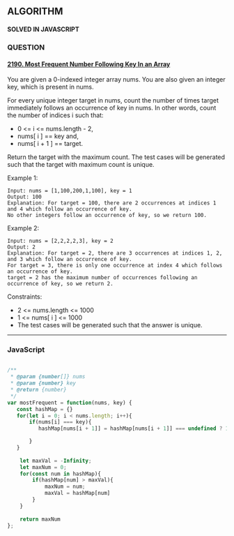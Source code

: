 ## ALGORITHM

#### SOLVED IN JAVASCRIPT
### QUESTION

#### [2190. Most Frequent Number Following Key In an Array](https://leetcode.com/problems/most-frequent-number-following-key-in-an-array/)

You are given a 0-indexed integer array nums. You are also given an integer key, which is present in nums.

For every unique integer target in nums, count the number of times target immediately follows an occurrence of key in nums. In other words, count the number of indices i such that:

* 0 <= i <= nums.length - 2,
* nums[ i ] == key and,
* nums[ i + 1 ] == target.

Return the target with the maximum count. The test cases will be generated such that the target with maximum count is unique.

Example 1:

```
Input: nums = [1,100,200,1,100], key = 1
Output: 100
Explanation: For target = 100, there are 2 occurrences at indices 1 and 4 which follow an occurrence of key.
No other integers follow an occurrence of key, so we return 100.
```

Example 2:

```
Input: nums = [2,2,2,2,3], key = 2
Output: 2
Explanation: For target = 2, there are 3 occurrences at indices 1, 2, and 3 which follow an occurrence of key.
For target = 3, there is only one occurrence at index 4 which follows an occurrence of key.
target = 2 has the maximum number of occurrences following an occurrence of key, so we return 2.
```

Constraints:

* 2 <= nums.length <= 1000
* 1 <= nums[ i ] <= 1000
* The test cases will be generated such that the answer is unique.

-----

### JavaScript

```js

/**
 * @param {number[]} nums
 * @param {number} key
 * @return {number}
 */
var mostFrequent = function(nums, key) {
   const hashMap = {}
   for(let i = 0; i < nums.length; i++){
       if(nums[i] === key){
          hashMap[nums[i + 1]] = hashMap[nums[i + 1]] === undefined ? 1 : 1 + hashMap[nums[i + 1]]

       }
   }
    
    let maxVal = -Infinity;
    let maxNum = 0;
    for(const num in hashMap){
        if(hashMap[num] > maxVal){
            maxNum = num;
            maxVal = hashMap[num]
        }
    }
    
    return maxNum
};

```
